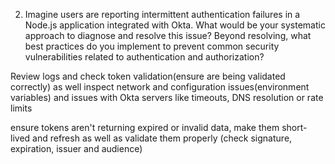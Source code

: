 2. Imagine users are reporting intermittent authentication failures in a Node.js application integrated with Okta. What would be your systematic approach to diagnose and resolve this issue? Beyond resolving, what best practices do you implement to prevent common security vulnerabilities related to authentication and authorization?

Review logs and check token validation(ensure are being validated correctly) as well inspect network and configuration issues(environment variables) and issues with Okta servers like timeouts, DNS resolution or rate limits

ensure tokens aren't returning expired or invalid data, make them short-lived and refresh as well as validate them properly (check signature, expiration, issuer and audience)